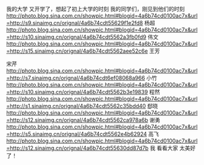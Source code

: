 我的大学
又开学了，想起了初上大学的时刻
我的同学们，刚见到他们的时刻
http://photo.blog.sina.com.cn/showpic.html#blogid=4a6b74cd0100ac7x&url=http://s9.sinaimg.cn/orignal/4a6b74cdt55629f1e2fd8
杨超
http://photo.blog.sina.com.cn/showpic.html#blogid=4a6b74cd0100ac7x&url=http://s10.sinaimg.cn/orignal/4a6b74cdt5562a3fb0fd9
伟文
http://photo.blog.sina.com.cn/showpic.html#blogid=4a6b74cd0100ac7x&url=http://s15.sinaimg.cn/orignal/4a6b74cdt5562aee52c6e
王芳

宋芹
http://photo.blog.sina.com.cn/showpic.html#blogid=4a6b74cd0100ac7x&url=http://s7.sinaimg.cn/orignal/4a6b74cdt6ef08068a966
小竹
http://photo.blog.sina.com.cn/showpic.html#blogid=4a6b74cd0100ac7x&url=http://s10.sinaimg.cn/orignal/4a6b74cdt5562b3e19839
程然
http://photo.blog.sina.com.cn/showpic.html#blogid=4a6b74cd0100ac7x&url=http://s1.sinaimg.cn/orignal/4a6b74cdt5562c35bdd40
郄晓
http://photo.blog.sina.com.cn/showpic.html#blogid=4a6b74cd0100ac7x&url=http://s12.sinaimg.cn/orignal/4a6b74cdt5562ca978a6b
谢勇
http://photo.blog.sina.com.cn/showpic.html#blogid=4a6b74cd0100ac7x&url=http://s5.sinaimg.cn/orignal/4a6b74cdt5562e4b62924
高飞
http://photo.blog.sina.com.cn/showpic.html#blogid=4a6b74cd0100ac7x&url=http://s12.sinaimg.cn/orignal/4a6b74cdt55630dd87d7b
我
看看大家
太美好了！
